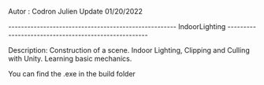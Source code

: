 Autor : Codron Julien
Update 01/20/2022

----------------------------------------------------- IndoorLighting -----------------------------------------------------

Description:
 Construction of a scene. Indoor Lighting, Clipping and Culling with Unity. Learning basic mechanics.
 
You can find the .exe in the build folder
